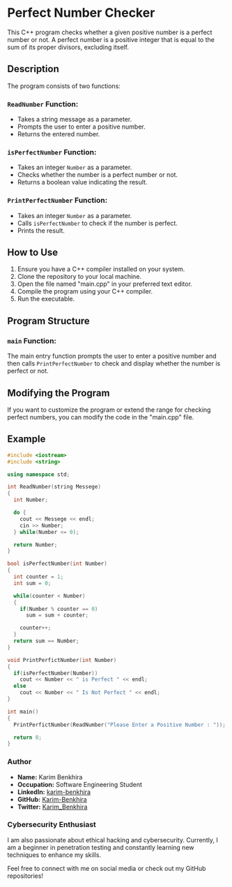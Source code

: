 # Perfect Number Checker

This C++ program checks whether a given positive number is a perfect number or not. A perfect number is a positive integer that is equal to the sum of its proper divisors, excluding itself.

## Description

The program consists of two functions:

### `ReadNumber` Function:

- Takes a string message as a parameter.
- Prompts the user to enter a positive number.
- Returns the entered number.

### `isPerfectNumber` Function:

- Takes an integer `Number` as a parameter.
- Checks whether the number is a perfect number or not.
- Returns a boolean value indicating the result.

### `PrintPerfectNumber` Function:

- Takes an integer `Number` as a parameter.
- Calls `isPerfectNumber` to check if the number is perfect.
- Prints the result.

## How to Use

1. Ensure you have a C++ compiler installed on your system.
2. Clone the repository to your local machine.
3. Open the file named "main.cpp" in your preferred text editor.
4. Compile the program using your C++ compiler.
5. Run the executable.

## Program Structure

### `main` Function:

The main entry function prompts the user to enter a positive number and then calls `PrintPerfectNumber` to check and display whether the number is perfect or not.

## Modifying the Program

If you want to customize the program or extend the range for checking perfect numbers, you can modify the code in the "main.cpp" file.

## Example

```cpp
#include <iostream>
#include <string>

using namespace std;

int ReadNumber(string Messege)
{
  int Number;

  do {
    cout << Messege << endl;
    cin >> Number;
  } while(Number <= 0);

  return Number;
}

bool isPerfectNumber(int Number)
{
  int counter = 1;
  int sum = 0;

  while(counter < Number)
  {
    if(Number % counter == 0)
      sum = sum + counter;

    counter++;
  }
  return sum == Number;
}

void PrintPerfictNumber(int Number)
{
  if(isPerfectNumber(Number))
    cout << Number << " is Perfect " << endl;
  else
    cout << Number << " Is Not Perfect " << endl;
}

int main()
{
  PrintPerfictNumber(ReadNumber("Please Enter a Positive Number : "));

  return 0;
}

```
### Author

- **Name:** Karim Benkhira
- **Occupation:** Software Engineering Student
- **LinkedIn:** [karim-benkhira](https://linkedin.com/in/karim-benkhira-206597224)
- **GitHub:** [Karim-Benkhira](https://github.com/Karim-Benkhira)
- **Twitter:** [Karim_Benkhira](https://twitter.com/Karim_Benkhira)

### Cybersecurity Enthusiast

I am also passionate about ethical hacking and cybersecurity. Currently, I am a beginner in penetration testing and constantly learning new techniques to enhance my skills.

Feel free to connect with me on social media or check out my GitHub repositories!
